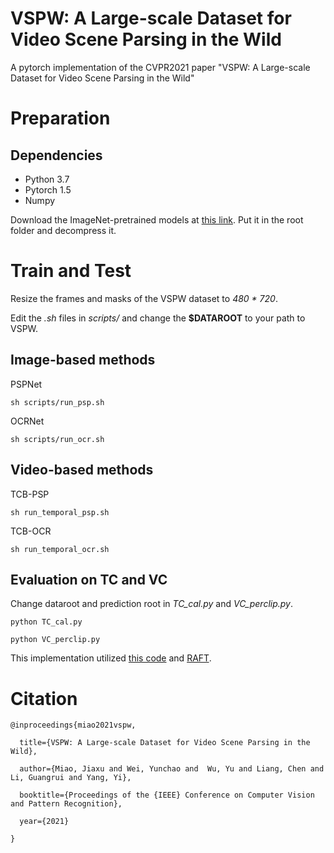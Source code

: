# VSPW: A Large-scale Dataset for Video Scene Parsing in the Wild

A pytorch implementation of the CVPR2021 paper "VSPW: A Large-scale Dataset for Video Scene Parsing in the Wild"

# Preparation

## Dependencies
 - Python 3.7
 - Pytorch 1.5
 - Numpy

Download the ImageNet-pretrained models at [this link](https://drive.google.com/file/d/1VFmObwlx4d_K7FOjFNk5LhEb3jP8_NaD/view?usp=sharing). Put it in the root folder and decompress it.

# Train and Test

Resize the frames and masks of the VSPW dataset to *480 * 720*.

Edit the *.sh* files in *scripts/* and change the **$DATAROOT** to your path to VSPW. 

## Image-based methods

PSPNet

```
sh scripts/run_psp.sh
```

OCRNet

```
sh scripts/run_ocr.sh
```

## Video-based methods

TCB-PSP

```
sh run_temporal_psp.sh
```

TCB-OCR

```
sh run_temporal_ocr.sh
```

## Evaluation on TC and VC

Change dataroot and prediction root in *TC_cal.py* and *VC_perclip.py*.

```
python TC_cal.py
```

```
python VC_perclip.py
```

This implementation utilized [this code](https://github.com/CSAILVision/semantic-segmentation-pytorch) and [RAFT](https://github.com/princeton-vl/RAFT).



# Citation

```
@inproceedings{miao2021vspw,

  title={VSPW: A Large-scale Dataset for Video Scene Parsing in the Wild},

  author={Miao, Jiaxu and Wei, Yunchao and  Wu, Yu and Liang, Chen and Li, Guangrui and Yang, Yi},

  booktitle={Proceedings of the {IEEE} Conference on Computer Vision and Pattern Recognition},

  year={2021}

}
```


